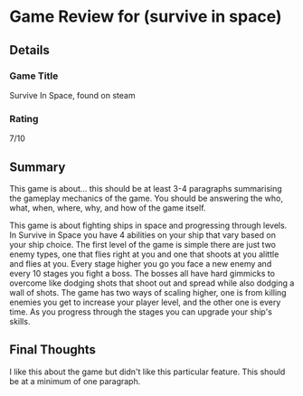 # Game Review for (survive in space)

## Details

### Game Title
Survive In Space, found on steam

### Rating
7/10 

## Summary
This game is about... this should be at least 3-4 paragraphs summarising the gameplay mechanics of the game. You should be answering the who, what, when, where, why, and how of the game itself.

  This game is about fighting ships in space and progressing through levels. In Survive in Space you have 4 abilities on your ship that vary based on your ship choice. The first level of the game is simple there are just two enemy types, one that flies right at you and one that shoots at you alittle and flies at you. Every stage higher you go you face a new enemy and every 10 stages you fight a boss. The bosses all have hard gimmicks to overcome like dodging shots that shoot out and spread while also dodging a wall of shots.
  The game has two ways of scaling higher, one is from killing enemies you get to increase your player level, and the other one is every time. As you progress through the stages you can upgrade your ship's skills.

## Final Thoughts
I like this about the game but didn't like this particular feature. This should be at a minimum of one paragraph.
